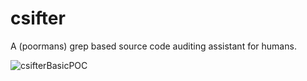 # csifter

A (poormans) grep based source code auditing assistant for humans.


![csifterBasicPOC](https://user-images.githubusercontent.com/44337835/134342592-6c3f5938-c3f1-4ad3-bd8a-cb7f18aaf3c9.png)

